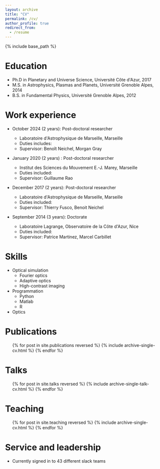 ```yaml
---
layout: archive
title: "CV"
permalink: /cv/
author_profile: true
redirect_from:
  - /resume
---
```


{% include base_path %}

Education
======
* Ph.D in Planetary and Universe Science, Université Côte d'Azur, 2017
* M.S. in Astrophysics, Plasmas and Planets, Université Grenoble Alpes, 2014
* B.S. in Fundamental Physics,  Université Grenoble Alpes, 2012

Work experience
======
* October 2024 (2 years): Post-doctoral researcher
  * Laboratoire d'Astrophysique de Marseille, Marseille
  * Duties includes: 
  * Supervisor: Benoît Neichel, Morgan Gray

* January 2020 (2 years) : Post-doctoral researcher
  * Institut des Sciences du Mouvement E.-J. Marey, Marseille
  * Duties included: 
  * Supervisor: Guillaume Rao

* December 2017 (2 years): Post-doctoral researcher
  * Laboratoire d'Astrophysique de Marseille, Marseille
  * Duties included: 
  * Supervisor: Thierry Fusco, Benoit Neichel

* September 2014 (3 years): Doctorate
  * Laboratoire Lagrange, Observatoire de la Côte d'Azur, Nice
  * Duties included: 
  * Supervisor: Patrice Martinez, Marcel Carbillet
  
Skills
======
* Optical simulation
  * Fourier optics
  * Adaptive optics
  * High-contrast imaging
* Programmation
  * Python
  * Matlab
  * R
* Optics

Publications
======
  <ul>{% for post in site.publications reversed %}
    {% include archive-single-cv.html %}
  {% endfor %}</ul>
  
Talks
======
  <ul>{% for post in site.talks reversed %}
    {% include archive-single-talk-cv.html  %}
  {% endfor %}</ul>
  
Teaching
======
  <ul>{% for post in site.teaching reversed %}
    {% include archive-single-cv.html %}
  {% endfor %}</ul>
  
Service and leadership
======
* Currently signed in to 43 different slack teams
